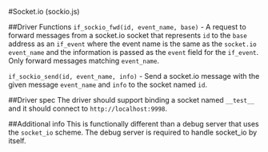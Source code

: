 #Socket.io (sockio.js)

##Driver Functions
`if_sockio_fwd(id, event_name, base)` - A request to forward messages from a socket.io socket that represents `id` to the `base` address as an `if_event` where the event
name is the same as the `socket.io` `event_name` and the information is passed as the `event` field for the `if_event`. Only forward messages matching
`event_name`.

`if_sockio_send(id, event_name, info)` - Send a socket.io message with the given message `event_name` and `info` to the socket named `id`.

##Driver spec
The driver should support binding a socket named `__test__` and it should connect to `http://localhost:9998`.

##Additional info
This is functionally different than a debug server that uses the `socket_io` scheme. The debug server is required to handle socket_io by itself.
